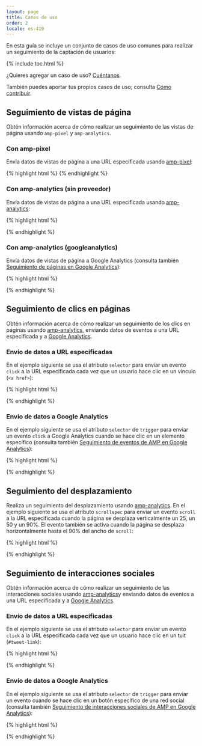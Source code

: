 ```yaml
---
layout: page
title: Casos de uso
order: 2
locale: es-419
---
```


En esta guía se incluye un conjunto de casos de uso comunes para realizar un seguimiento de la captación de usuarios:

{% include toc.html %}

¿Quieres agregar un caso de uso? 
[Cuéntanos](https://github.com/ampproject/docs/issues/new).

También puedes aportar tus propios casos de uso;
consulta [Cómo contribuir](https://www.ampproject.org/docs/support/contribute.html).

## Seguimiento de vistas de página

Obtén información acerca de cómo realizar un seguimiento de las vistas de página usando `amp-pixel` y `amp-analytics`. 

### Con amp-pixel

Envía datos de vistas de página a una URL especificada usando
[amp-pixel](/docs/reference/amp-pixel.html):

{% highlight html %}
<amp-pixel src="https://foo.com/pixel?"></amp-pixel>
{% endhighlight %}

### Con amp-analytics (sin proveedor)

Envía datos de vistas de página a una URL especificada usando
[amp-analytics](/docs/reference/extended/amp-analytics.html):

{% highlight html %}
<amp-analytics>
<script type="application/json">
{
  "requests": {
    "pageview": "https://example.com/analytics?url=${canonicalUrl}&title=${title}&acct=${account}"
  },
  "vars": {
    "account": "ABC123"
  },
  "triggers": {
    "trackPageview": {
      "on": "visible",
      "request": "pageview"
    }
  }
}
</script>
</amp-analytics>
{% endhighlight %}

### Con amp-analytics (googleanalytics)

Envía datos de vistas de página a Google Analytics
(consulta también [Seguimiento de páginas en Google Analytics](https://developers.google.com/analytics/devguides/collection/amp-analytics/#page_tracking)): 

{% highlight html %}
<amp-analytics type="googleanalytics" id="analytics1">
<script type="application/json">
{
  "vars": {
    "account": "UA-XXXXX-Y"  // Replace with your property ID.
  },
  "triggers": {
    "trackPageview": {  // Trigger names can be any string. trackPageview is not a required name.
      "on": "visible",
      "request": "pageview"
    }
  }
}
</script>
</amp-analytics>
{% endhighlight %}

## Seguimiento de clics en páginas

Obtén información acerca de cómo realizar un seguimiento de los clics en páginas usando
[amp-analytics](/docs/reference/extended/amp-analytics.html),
enviando datos de eventos a una URL especificada y a
[Google Analytics](https://developers.google.com/analytics/devguides/collection/amp-analytics/).

### Envío de datos a URL especificadas

En el ejemplo siguiente se usa el atributo `selector` para enviar un evento `click`
a la URL especificada cada vez que un usuario hace clic en un vínculo (`<a href>`):

{% highlight html %}
<amp-analytics>
<script type="application/json">
{
  "requests": {
    "event": "https://example.com/analytics?eid=${eventId}&elab=${eventLabel}&acct=${account}"
  },
  "vars": {
    "account": "ABC123"
  },
  "triggers": {
    "trackAnchorClicks": {
      "on": "click",
      "selector": "a",
      "request": "event",
      "vars": {
        "eventId": "42",
        "eventLabel": "clicked on a link"
      }
    }
  }
}
</script>
</amp-analytics>
{% endhighlight %}

### Envío de datos a Google Analytics

En el ejemplo siguiente se usa el atributo `selector` de `trigger`
para enviar un evento `click` a Google Analytics cuando se hace clic en un elemento específico
(consulta también
[Seguimiento de eventos de AMP en Google Analytics](https://developers.google.com/analytics/devguides/collection/amp-analytics/#event_tracking)):

{% highlight html %}
<amp-analytics type="googleanalytics" id="analytics3">
<script type="application/json">
{
  "vars": {
    "account": "UA-XXXXX-Y"  // Replace with your property ID.
  },
  "triggers": {
    "trackClickOnHeader" : {
      "on": "click",
      "selector": "#header",
      "request": "event",
      "vars": {
        "eventCategory": "ui-components",
        "eventAction": "header-click"
      }
    }
  }
}
</script>
</amp-analytics>
{% endhighlight %}

## Seguimiento del desplazamiento

Realiza un seguimiento del desplazamiento usando [amp-analytics](/docs/reference/extended/amp-analytics.html).
En el ejemplo siguiente se usa el atributo `scrollspec` para enviar un evento `scroll` 
a la URL especificada cuando la página se desplaza verticalmente un 25, un 50 y un 90%.
El evento también se activa cuando la página se desplaza horizontalmente
hasta el 90% del ancho de `scroll`:

{% highlight html %}
<amp-analytics>
<script type="application/json">
{
  "requests": {
    "event": "https://example.com/analytics?eid=${eventId}&elab=${eventLabel}&acct=${account}"
  },
  "vars": {
    "account": "ABC123"
  },
  "triggers": {
    "scrollPings": {
      "on": "scroll",
      "scrollSpec": {
        "verticalBoundaries": [25, 50, 90],
        "horizontalBoundaries": [90]
      }
    }
  }
}
</script>
</amp-analytics>
{% endhighlight %}

## Seguimiento de interacciones sociales

Obtén información acerca de cómo realizar un seguimiento de las interacciones sociales usando
[amp-analytics](/docs/reference/extended/amp-analytics.html)y
enviando datos de eventos a una URL especificada y a
[Google Analytics](https://developers.google.com/analytics/devguides/collection/amp-analytics/).

### Envío de datos a URL especificadas

En el ejemplo siguiente se usa el atributo `selector` para enviar un evento `click`
a la URL especificada cada vez que un usuario hace clic en un tuit (`#tweet-link`):

{% highlight html %}
<amp-analytics>
<script type="application/json">
{
  "requests": {
    "event": "https://example.com/analytics?eid=${eventId}&elab=${eventLabel}&acct=${account}"
  },
  "vars": {
    "account": "ABC123"
  },
  "triggers": {
    "trackClickOnTwitterLink": {
      "on": "click",
      "selector": "#tweet-link",
      "request": "event",
      "vars": {
        "eventId": "43",
        "eventLabel": "clicked on a tweet link"
      }
    }
  }
}
</script>
</amp-analytics>
{% endhighlight %}

### Envío de datos a Google Analytics

En el ejemplo siguiente se usa el atributo `selector` de `trigger`
para enviar un evento cuando se hace clic en un botón específico de una red social
(consulta también
[Seguimiento de interacciones sociales de AMP en Google Analytics](https://developers.google.com/analytics/devguides/collection/amp-analytics/#social_interactions)):

{% highlight html %}
<amp-analytics type="googleanalytics" id="analytics4">
<script type="application/json">
{
  "vars": {
    "account": "UA-XXXXX-Y" // Replace with your property ID.
  },
  "triggers": {
    "trackClickOnTwitterLink" : {
      "on": "click",
      "selector": "#tweet-link",
      "request": "social",
      "vars": {
          "socialNetwork": "twitter",
          "socialAction": "tweet",
          "socialTarget": "https://www.examplepetstore.com"
      }
    }
  }
}
</script>
</amp-analytics>
{% endhighlight %}
